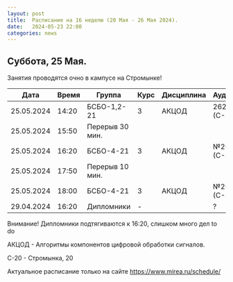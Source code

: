 ```yaml
---
layout: post
title:  Расписание на 16 неделю (20 Мая - 26 Мая 2024).
date:   2024-05-23 22:00
categories: news
---
```


## Суббота, 25 Мая.
Занятия проводятся очно в кампусе на Стромынке!

| Дата          | Время   | Группа               | Курс | Дисциплина  | Аудитория  | Материалы |
| ------------- | ------- | -------------------- | ---- | ----------- | ---------- | --------- |
|25.05.2024     |14:20    |БСБО-1,2-21           |   3  |АКЦОД        |  262 (С-20)|           |
|25.05.2024     |15:50    |Перерыв 30 мин.       |      |             |            |           |
|25.05.2024     |16:20    |БСБО-4-21             |   3  |АКЦОД        |  №20 (С-20)|           |
|25.05.2024     |17:50    |Перерыв 10 мин.       |      |             |            |           |
|25.05.2024     |18:00    |БСБО-4-21             |   3  |АКЦОД        |  №20 (С-20)|           |
|29.04.2024     |16:20    |Дипломники            |   -  |             |  ?         |           |

Внимание! Дипломники подтягиваются к 16:20, слишком много дел to do

АКЦОД - Алгоритмы компонентов цифровой обработки сигналов.

С-20 - Стромынка, 20

Актуальное расписание только на сайте https://www.mirea.ru/schedule/


